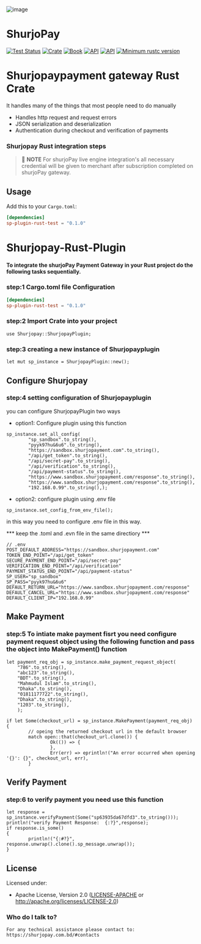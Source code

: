 ![image](https://user-images.githubusercontent.com/57352037/170198396-932692aa-3354-4cf0-abc1-2b8ef43a6de3.png)
# ShurjoPay

[![Test Status](https://github.com/rust-random/rand/workflows/Tests/badge.svg?event=push)]()
[![Crate](https://img.shields.io/crates/v/rand.svg)]()
[![Book](https://img.shields.io/badge/book-master-yellow.svg)]()
[![API](https://img.shields.io/badge/api-master-yellow.svg)]()
[![API](https://docs.rs/rand/badge.svg)](https://docs.rs/rand)
[![Minimum rustc version](https://img.shields.io/badge/rustc-1.51+-lightgray.svg)]()


# Shurjopaypayment gateway Rust Crate

It handles many of the things that most people need to do manually

- Handles http request and request errors
- JSON serialization and deserialization
- Authentication during checkout and verification of payments


### Shurjopay Rust integration steps

> 📝 **NOTE** For shurjoPay live engine integration's all necessary credential will be given to merchant after subscription completed on shurjoPay gateway.


## Usage

Add this to your `Cargo.toml`:

```toml
[dependencies]
sp-plugin-rust-test = "0.1.0"
```




# Shurjopay-Rust-Plugin
#### To integrate the shurjoPay Payment Gateway in your Rust project do the following tasks sequentially.

### step:1  Cargo.toml file Configuration

```toml
[dependencies]
sp-plugin-rust-test = "0.1.0"
```

### step:2  Import Crate into your project
```
use Shurjopay::ShurjopayPlugin;
```
### step:3  creating a new instance of Shurjopayplugin
```
let mut sp_instance = ShurjopayPlugin::new();
```
## Configure Shurjopay  
### step:4  setting configuration of Shurjopayplugin

you can configure ShurjopayPlugin two ways

* option1: Configure plugin using this function
```
sp_instance.set_all_config(
        "sp_sandbox".to_string(),
        "pyyk97hu&6u6".to_string(),
        "https://sandbox.shurjopayment.com".to_string(),
        "/api/get_token".to_string(),
        "/api/secret-pay".to_string(),
        "/api/verification".to_string(),
        "/api/payment-status".to_string(),
        "https://www.sandbox.shurjopayment.com/response".to_string(),
        "https://www.sandbox.shurjopayment.com/response".to_string(),
        "192.168.0.99".to_string(),);
```

* option2: configure plugin using .env file
```
sp_instance.set_config_from_env_file();
```
in this way you need to configure .env file in this way.

*** keep the .toml and .evn file in the same directiory *** 

```
// .env
POST_DEFAULT_ADDRESS="https://sandbox.shurjopayment.com"
TOKEN_END_POINT="/api/get_token"
SECURE_PAYMENT_END_POINT="/api/secret-pay"
VERIFICATION_END_POINT="/api/verification"
PAYMENT_STATUS_END_POINT="/api/payment-status"
SP_USER="sp_sandbox"
SP_PASS="pyyk97hu&6u6"
DEFAULT_RETURN_URL="https://www.sandbox.shurjopayment.com/response"
DEFAULT_CANCEL_URL="https://www.sandbox.shurjopayment.com/response"
DEFAULT_CLIENT_IP="192.168.0.99"
```

## Make Payment
### step:5 To intiate make payment fisrt you need configure payment request object using the following function and pass the object into MakePayment() function
```
let payment_req_obj = sp_instance.make_payment_request_object(
    "786".to_string(),
    "abc123".to_string(),
    "BDT".to_string(),
    "Mahmudul Islam".to_string(),
    "Dhaka".to_string(),
    "01811177722".to_string(),
    "Dhaka".to_string(),
    "1203".to_string(),
    );
```


```
if let Some(checkout_url) = sp_instance.MakePayment(payment_req_obj) 
{
		// opeing the returned checkout url in the default browser 
		match open::that(checkout_url.clone()) {
				Ok(()) => {
				},
				Err(err) => eprintln!("An error occurred when opening '{}': {}", checkout_url, err),
		}
```


## Verify Payment
### step:6 to verify payment you need use this function
```
let response = sp_instance.verifyPayment(Some("sp63935da67dfd3".to_string()));
println!("verify Payment Response:  {:?}",response);
if response.is_some()
{
		println!("{:#?}", response.unwrap().clone().sp_message.unwrap());
}
```


## License

Licensed under:

- Apache License, Version 2.0 ([LICENSE-APACHE](LICENSE-APACHE) or http://apache.org/licenses/LICENSE-2.0)

### Who do I talk to? ###
	For any technical assistance please contact to: https://shurjopay.com.bd/#contacts
